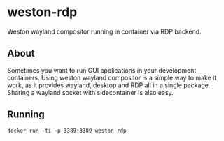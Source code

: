 # weston-rdp

Weston wayland compositor running in container via RDP backend.

## About

Sometimes you want to run GUI applications in your development containers.
Using weston wayland compositor is a simple way to make it work, as it provides
wayland, desktop and RDP all in a single package. Sharing a wayland socket with
sidecontainer is also easy.

## Running

```
docker run -ti -p 3389:3389 weston-rdp
```